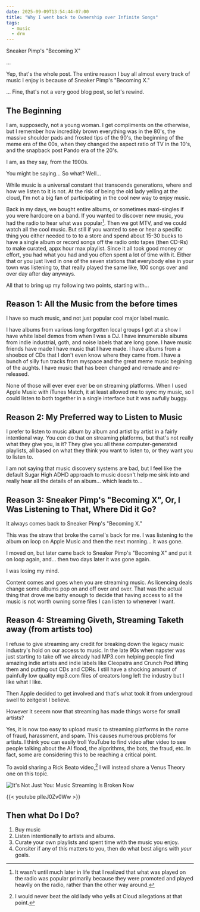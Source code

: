 ```yaml
---
date: 2025-09-09T13:54:44-07:00
title: "Why I went back to Ownership over Infinite Songs"
tags:
  - music
  - drm
---
```


Sneaker Pimp's "Becoming X"

…

Yep, that's the whole post. The entire reason I buy all almost every track of music I enjoy is because of Sneaker Pimp's "Becoming X."

… Fine, that's not a very good blog post, so let's rewind.

## The Beginning

I am, supposedly, not a young woman. I get compliments on the otherwise, but I remember how incredibly brown everything was in the 80's, the massive shoulder pads and frosted tips of the 90's, the beginning of the meme era of the 00s, when they changed the aspect ratio of TV in the 10's, and the snapback post Pando era of the 20's.

I am, as they say, from the 1900s.

You might be saying… So what? Well…

While music is a universal constant that transcends generations, where and how we listen to it is not. At the risk of being the old lady yelling at the cloud, I'm not a big fan of participating in the cool new way to enjoy music.

Back in my days, we bought entire albums, or sometimes maxi-singles if you were hardcore on a band. If you wanted to discover new music, you had the radio to hear what was popular[^1]. Then we got MTV, and we could watch all the cool music. But still if you wanted to see or hear a specific thing you either needed to to to a store and spend about 15-30 bucks to have a single album or record songs off the radio onto tapes (then CD-Rs) to make curated, appx hour max playlist. Since it all took good money or effort, you had what you had and you often spent a lot of time with it. Either that or you just lived in one of the seven stations that everybody else in your town was listening to, that really played the same like, 100 songs over and over day after day anyways.

[^1]: It wasn't until much later in life that I realized that what was played on the radio was popular primarily because they were promoted and played heavily on the radio, rather than the other way around.

All that to bring up my following two points, starting with…

## Reason 1: All the Music from the before times

I have so much music, and not just popular cool major label music.

I have albums from various long forgotten local groups I got at a show
I have white label demos from when I was a DJ.
I have innumerable albums from indie industrial, goth, and noise labels that are long gone.
I have music friends have made 
I have music that I have made.
I have albums from a shoebox of CDs that I don't even know where they came from.
I have a bunch of silly fun tracks from myspace and the great meme music begining of the aughts.
I have music that has been changed and remade and re-released.

None of those will ever ever ever be on streaming platforms. When I used Apple Music with iTunes Match, it at least allowed me to sync my music, so I could listen to both together in a single interface but it was awfully buggy.

## Reason 2: My Preferred way to Listen to Music

I prefer to listen to music album by album and artist by artist in a fairly intentional way. You _can_ do that on streaming platforms, but that's not really what they give you, is it? They give you all these computer-generated playlists, all based on what they think you want to listen to, or they want you to listen to.

I am not saying that music discovery systems are bad, but I feel like the default Sugar High ADHD approach to music doesn't help me sink into and really hear all the details of an album… which leads to…

## Reason 3: Sneaker Pimp's "Becoming X", Or, I Was Listening to That, Where Did it Go?

It always comes back to Sneaker Pimp's "Becoming X." 

This was the straw that broke the camel's back for me. I was listening to the album on loop on Apple Music and then the next morning… it was gone.

I moved on, but later came back to Sneaker Pimp's "Becoming X" and put it on loop again, and… then two days later it was gone again.

I was losing my mind.

Content comes and goes when you are streaming music. As licencing deals change some albums pop on and off over and over. That was the actual thing that drove me batty enough to decide that having access to all the music is not worth owning some files I can listen to whenever I want.

## Reason 4: Streaming Giveth, Streaming Taketh away (from artists too)

I refuse to give streaming any credit for breaking down the legacy music industry's hold on our access to music. In the late 90s when napster was just starting to take off we already had MP3.com helping people find amazing indie artists and indie labels like Cleopatra and Crunch Pod lifting them and putting out CDs and CDRs. I still have a shocking amount of painfully low quality mp3.com files of creators long left the industry but I like what I like.

Then Apple decided to get involved and that's what took it from undergroud swell to zeitgeist I believe. 

However it seeem now that streaming has made things worse for small artists?

Yes, it is now too easy to upload music to streaming platforms in the name of fraud, harassment, and spam. This causes numerous problems for artists. I think you can easily troll YouTube to find video after video to see people talking about the AI flood, the algorithms, the bots, the fraud, etc. In fact, some are considering this to be reaching a critical point.

To avoid sharing a Rick Beato video,[^2] I will instead share a Venus Theory one on this topic.

[^2]: I would never beat the old lady who yells at Cloud allegations at that point.

![It's Not Just You: Music Streaming Is Broken Now](https://www.youtube.com/watch?v=plleJ0Zv0Ww)

{{< youtube plleJ0Zv0Ww >}}

## Then what Do I Do?

1. Buy music
1. Listen intentionally to artists and albums.
1. Curate your own playlists and spent time with the music you enjoy.
1. Consiter if any of this matters to you, then do what best aligns with _your_ goals.
